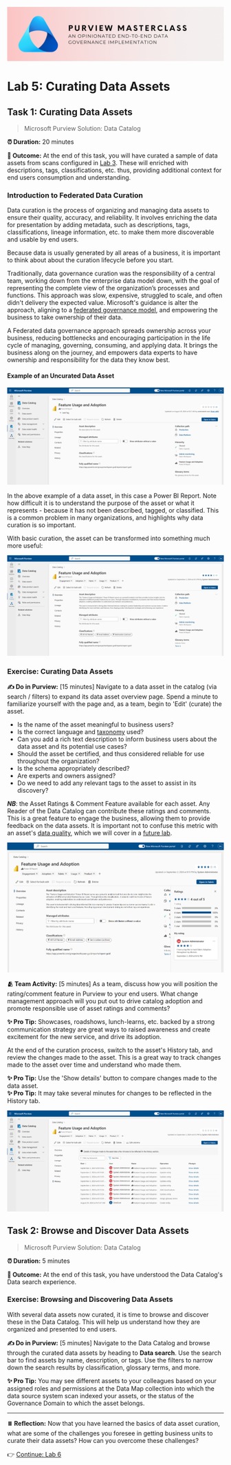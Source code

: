 ![Banner](./assets/banner.png)

# Lab 5: Curating Data Assets

## Task 1: Curating Data Assets

> Microsoft Purview Solution: Data Catalog

**⏰ Duration:** 20 minutes

**🎯 Outcome:** At the end of this task, you will have curated a sample of data assets from scans configured in [Lab 3](/Lab-03.md). These will enriched with descriptions, tags, classifications, etc. thus, providing additional context for end users consumption and understanding.

### Introduction to Federated Data Curation

Data curation is the process of organizing and managing data assets to ensure their quality, accuracy, and reliability. It involves enriching the data for presentation by adding metadata, such as descriptions, tags, classifications, lineage information, etc. to make them more discoverable and usable by end users.

Because data is usually generated by all areas of a business, it is important to think about about the curation lifecycle before you start.

Traditionally, data governance curation was the responsibility of a central team, working down from the enterprise data model down, with the goal of representing the complete view of the organization’s processes and functions. This approach was slow, expensive, struggled to scale, and often didn't delivery the expected value. Microsoft's guidance is alter the approach, aligning to a [federated governance model](https://learn.microsoft.com/purview/what-is-data-catalog#:~:text=we%20believe%20in%20a%20federated%20governance%20approach%3A%20providing%20a%20centralized%20place%20to%20develop%20data%20safety%2C%20quality%2C%20and%20standards%2C%20but%20providing%20tools%20to%20create%20self%2Dservice%20access%20control%2C%20discoverability%2C%20and%20maintenance.), and empowering the business to take ownership of their data.

A Federated data governance approach spreads ownership across your business, reducing bottlenecks and encouraging participation in the life cycle of managing, governing, consuming, and applying data. It brings the business along on the journey, and empowers data experts to have ownership and responsibility for the data they know best.

#### Example of an Uncurated Data Asset

![Example Asset - Not Curated](./assets/non-curated-data-asset.png)

In the above example of a data asset, in this case a Power BI Report. Note how difficult it is to understand the purpose of the asset or what it represents - because it has not been described, tagged, or classified. This is a common problem in many organizations, and highlights why data curation is so important.

With basic curation, the asset can be transformed into something much more useful:

![Curated Data Asset](assets/curated-data-asset.png)

### Exercise: Curating Data Assets

**✍️ Do in Purview:** [15 minutes] Navigate to a data asset in the catalog (via search / filters) to expand its data asset overview page. Spend a minute to familiarize yourself with the page and, as a team, begin to 'Edit' (curate) the asset.

- Is the name of the asset meaningful to business users?
- Is the correct language and [taxonomy](https://learn.microsoft.com/azure/well-architected/security/data-classification#:~:text=taxonomy%20to%20assets.-,Taxonomy,-A%20system%20to) used?
- Can you add a rich text description to inform business users about the data asset and its potential use cases?
- Should the asset be certified, and thus considered reliable for use throughout the organization?
- Is the schema appropriately described?
- Are experts and owners assigned?
- Do we need to add any relevant tags to the asset to assist in its discovery?

**_NB_**: the Asset Ratings & Comment Feature available for each asset. Any Reader of the Data Catalog can contribute these ratings and comments. This is a great feature to engage the business, allowing them to provide feedback on the data assets. It is important not to confuse this metric with an asset's [data quality](https://learn.microsoft.com/purview/data-quality-overview), which we will cover in a [future lab](/Lab-08%20-%20Data%20Quality%20Management.md).

![Asset Rating Flyout](assets/asset-rating-flyout.png)

**🫂 Team Activity:** [5 minutes] As a team, discuss how you will position the rating/comment feature in Purview to your end users. What change management approach will you put out to drive catalog adoption and promote responsible use of asset ratings and comments?

**✨ Pro Tip:** Showcases, roadshows, lunch-learns, etc. backed by a strong communication strategy are great ways to raised awareness and create excitement for the new service, and drive its adoption.

At the end of the curation process, switch to the asset's History tab, and review the changes made to the asset. This is a great way to track changes made to the asset over time and understand who made them.

**✨ Pro Tip:** Use the 'Show details' button to compare changes made to the data asset.  
**✨ Pro Tip:** It may take several minutes for changes to be reflected in the History tab.

![Asset History Overview](assets/asset-history-overview.png)

## Task 2: Browse and Discover Data Assets

> Microsoft Purview Solution: Data Catalog

**⏰ Duration:** 5 minutes

**🎯 Outcome:** At the end of this task, you have understood the Data Catalog's Data search experience.

### Exercise: Browsing and Discovering Data Assets

With several data assets now curated, it is time to browse and discover these in the Data Catalog. This will help us understand how they are organized and presented to end users.

**✍️ Do in Purview:** [5 minutes] Navigate to the Data Catalog and browse through the curated data assets by heading to **Data search**. Use the search bar to find assets by name, description, or tags. Use the filters to narrow down the search results by classification, glossary terms, and more.

**✨ Pro Tip:** You may see different assets to your colleagues based on your assigned roles and permissions at the Data Map collection into which the data source system scan indexed your assets, or the status of the Governance Domain to which the asset belongs.

---

**⏸️ Reflection:** Now that you have learned the basics of data asset curation, what are some of the challenges you foresee in getting business units to curate their data assets? How can you overcome these challenges?

👉 [Continue: Lab 6](./Lab-06%20-%20Data%20Products%20and%20Access.md)
